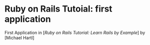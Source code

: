 # Ruby on Rails Tutoial: first application

First Application in [*Ruby on Rails Tutorial: Learn Rails by Example*] by [Michael Hartl]
